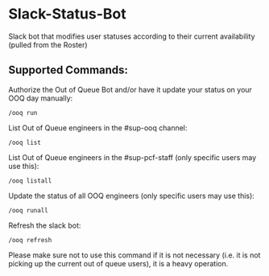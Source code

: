 # Slack-Status-Bot
Slack bot that modifies user statuses according to their current availability (pulled from the Roster)

## Supported Commands:
Authorize the Out of Queue Bot and/or have it update your status on your OOQ day manually:

```
/ooq run
```

List Out of Queue engineers in the #sup-ooq channel:

```
/ooq list
```

List Out of Queue engineers in the #sup-pcf-staff (only specific users may use this):

```
/ooq listall
```

Update the status of all OOQ engineers (only specific users may use this):

```
/ooq runall
```

Refresh the slack bot:

```
/ooq refresh
```

Please make sure not to use this command if it is not necessary (i.e. it is not picking up the current out of queue users), it is a heavy operation.